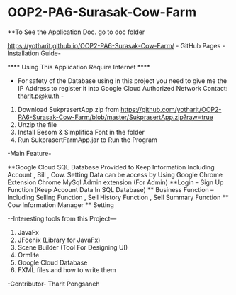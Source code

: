 # OOP2-PA6-Surasak-Cow-Farm

 **To See the Application Doc. go to doc folder
 
https://yotharit.github.io/OOP2-PA6-Surasak-Cow-Farm/ - GitHub Pages
-Installation Guide-

**** Using This Application Require Internet ****
- For safety of the Database using in this project you need to give me the IP Address to register it into Google Cloud Authorized Network Contact: tharit.p@ku.th  -
1) Download SukprasertApp.zip from https://github.com/yotharit/OOP2-PA6-Surasak-Cow-Farm/blob/master/SukprasertApp.zip?raw=true
2) Unzip the file
3) Install Besom & Simplifica Font in the folder
4) Run SukprasertFarmApp.jar to Run the Program

-Main Feature-

**Google Cloud SQL Database Provided to Keep Information 
Including Account , Bill , Cow.
Setting Data can be access by
Using Google Chrome Extension
Chrome MySql Admin extension
(For Admin)
**Login – Sign Up Function (Keep Account Data In SQL Database)
** Business Function – Including Selling Function , Sell History Function , Sell Summary Function
** Cow Information Manager
** Setting

--Interesting tools from this Project—

1)	JavaFx
2)	JFoenix (Library for JavaFx)
3)	Scene Builder (Tool For Designing UI)
4)	Ormlite
5)	Google Cloud Database
6)	FXML files and how to write them

-Contributor-
Tharit Pongsaneh
